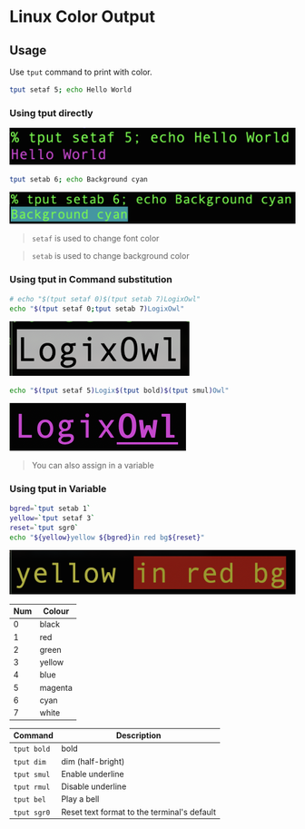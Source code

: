 # Linux Color Output

## Usage

Use ```tput``` command to print with color.

```bash
tput setaf 5; echo Hello World
```

### Using tput directly

![color_output_1](../img/color1.png)

```bash
tput setab 6; echo Background cyan
```

![color_output_2](../img/color2.png)

> ```setaf``` is used to change font color

> ```setab``` is used to change background color

### Using tput in Command substitution

```bash
# echo "$(tput setaf 0)$(tput setab 7)LogixOwl"
echo "$(tput setaf 0;tput setab 7)LogixOwl"
```
![color_output_3](../img/color3.png)


```bash
echo "$(tput setaf 5)Logix$(tput bold)$(tput smul)Owl"
```
![color_output_4](../img/color4.png)

> You can also assign in a variable

### Using tput in Variable

```bash
bgred=`tput setab 1`
yellow=`tput setaf 3`
reset=`tput sgr0`
echo "${yellow}yellow ${bgred}in red bg${reset}"
```
![color_output_5](../img/color5.png)

| Num | Colour |
| --- | --- |
| 0 | black |
| 1 | red |
| 2 | green |
| 3 | yellow |
| 4 | blue |
| 5 | magenta |
| 6 | cyan |
| 7 | white |

| Command | Description |
| --- | --- |
| ```tput bold``` | bold |
| ```tput dim```  | dim (half-bright) |
| ```tput smul``` | Enable underline |
| ```tput rmul``` | Disable underline |
| ```tput bel``` |  Play a bell |
| ```tput sgr0``` | Reset text format to the terminal's default |
